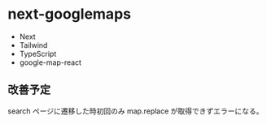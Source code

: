 # next-googlemaps

- Next
- Tailwind
- TypeScript
- google-map-react

## 改善予定

search ページに遷移した時初回のみ map.replace が取得できずエラーになる。
